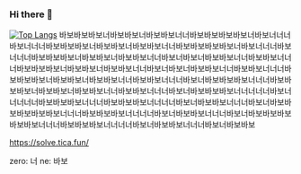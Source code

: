 ### Hi there 👋

<!--
**steamkbg0506/steamkbg0506** is a ✨ _special_ ✨ repository because its `README.md` (this file) appears on your GitHub profile.

Here are some ideas to get you started:

- 🔭 I’m currently working on ...
- 🌱 I’m currently learning ...
- 👯 I’m looking to collaborate on ...
- 🤔 I’m looking for help with ...
- 💬 Ask me about ...
- 📫 How to reach me: ...
- 😄 Pronouns: ...
- ⚡ Fun fact: ...
-->
[![Top Langs](https://github-readme-stats.vercel.app/api/top-langs/?username=steamkbg0506&langs_count=10)](https://github.com/anuraghazra/github-readme-stats)
바보바보바보너바보바보너바보바보너너바보바보바보바보너바보너너너바보너너너바보바보바보너바보바보너바보바보너너바보바보바보바보너바보너너너바보너너너바보바보바보너바보바보너바보바보너너바보너바보너바보바보너너바보바보너너너바보바보바보너바보바보너바보바보너너바보너바보너바보바보너너바보바보너너너바보바보바보너바보바보너바보바보너너바보바보너너너바보너바보바보바보너너너바보바보바보너바보바보너바보바보너너바보바보너너너바보너바보바보바보너너너너너바보너너너너너바보바보바보너너너바보바보바보너너너너바보너바보바보너너너바보너바보바보바보바보바보너너너바보바보바보너너너너바보너바보바보너너너바보너바보바보바보바보바보너너너바보바보바보너너너너바보너바보바보너너너바보너바보바보

https://solve.tica.fun/

zero: 너
ne: 바보
